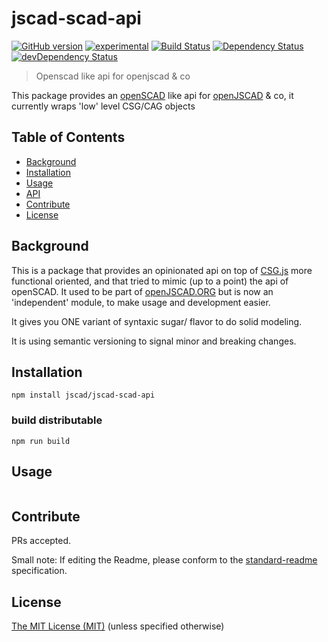 # jscad-scad-api

[![GitHub version](https://badge.fury.io/gh/jscad%2Fjscad-scad-api.svg)](https://badge.fury.io/gh/jscad%2Fjscad-scad-api)
[![experimental](http://badges.github.io/stability-badges/dist/experimental.svg)](http://github.com/badges/stability-badges)
[![Build Status](https://travis-ci.org/jscad/jscad-scad-api.svg)](https://travis-ci.org/jscad/jscad-scad-api)
[![Dependency Status](https://david-dm.org/jscad/jscad-scad-api.svg)](https://david-dm.org/jscad/jscad-scad-api)
[![devDependency Status](https://david-dm.org/jscad/jscad-scad-api/dev-status.svg)](https://david-dm.org/jscad/jscad-scad-api#info=devDependencies)


> Openscad like api for openjscad & co

This package provides an [openSCAD](http://www.openscad.org/) like api for [openJSCAD](openjscad.org) & co, it currently wraps 'low' level CSG/CAG objects

## Table of Contents

- [Background](#background)
- [Installation](#installation)
- [Usage](#usage)
- [API](#api)
- [Contribute](#contribute)
- [License](#license)

## Background

This is a package that provides an opinionated api on top of [CSG.js](https://github.com/jscad/csg.js)
more functional oriented, and that tried to mimic (up to a point) the api of openSCAD.
It used to be part of [openJSCAD.ORG](https://github.com/Spiritdude/OpenJSCAD.org) but is now an
'independent' module, to make usage and development easier.

It gives you ONE variant of syntaxic sugar/ flavor to do solid modeling.

It is using semantic versioning to signal minor and breaking changes.


## Installation


```
npm install jscad/jscad-scad-api
```

### build distributable

```
npm run build
```

## Usage

```
```


## Contribute

PRs accepted.

Small note: If editing the Readme, please conform to the [standard-readme](https://github.com/RichardLitt/standard-readme) specification.


## License

[The MIT License (MIT)](https://github.com/jscad/jscad-scad-api/blob/master/LICENSE)
(unless specified otherwise)
